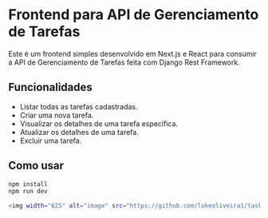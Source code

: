 # Frontend para API de Gerenciamento de Tarefas

Este é um frontend simples desenvolvido em Next.js e React para consumir a API de Gerenciamento de Tarefas feita com Django Rest Framework.

## Funcionalidades

- Listar todas as tarefas cadastradas.
- Criar uma nova tarefa.
- Visualizar os detalhes de uma tarefa específica.
- Atualizar os detalhes de uma tarefa.
- Excluir uma tarefa.

## Como usar
   ```bash
   npm install 
   npm run dev

<img width="625" alt="image" src="https://github.com/lukeoliveira1/tasklist-frontend/assets/105166358/4d6789a8-0ccb-40f2-97a6-e2a104c9a66e">
